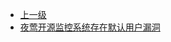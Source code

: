* [上一级](docs/wy876_poc/)
* [夜莺开源监控系统存在默认用户漏洞](docs/wy876_poc/%E5%A4%9C%E8%8E%BA%E5%BC%80%E6%BA%90%E7%9B%91%E6%8E%A7%E7%B3%BB%E7%BB%9F/%E5%A4%9C%E8%8E%BA%E5%BC%80%E6%BA%90%E7%9B%91%E6%8E%A7%E7%B3%BB%E7%BB%9F%E5%AD%98%E5%9C%A8%E9%BB%98%E8%AE%A4%E7%94%A8%E6%88%B7%E6%BC%8F%E6%B4%9E.md)
